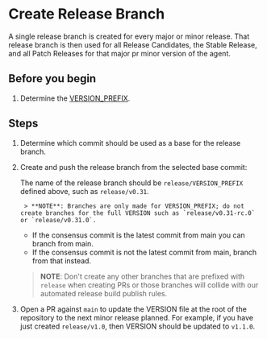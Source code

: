 # Create Release Branch

A single release branch is created for every major or minor release. That release
branch is then used for all Release Candidates, the Stable Release, and all
Patch Releases for that major pr minor version of the agent.

## Before you begin

1. Determine the [VERSION_PREFIX](concepts/version.md).

## Steps

1. Determine which commit should be used as a base for the release branch.

2. Create and push the release branch from the selected base commit:

    The name of the release branch should be `release/VERSION_PREFIX`
    defined above, such as `release/v0.31`.

        > **NOTE**: Branches are only made for VERSION_PREFIX; do not create branches for the full VERSION such as `release/v0.31-rc.0` or `release/v0.31.0`.

    - If the consensus commit is the latest commit from main you can branch from main.
    - If the consensus commit is not the latest commit from main, branch from that instead.

    > **NOTE**: Don't create any other branches that are prefixed with `release` when creating PRs or
    those branches will collide with our automated release build publish rules.

3. Open a PR against `main` to update the VERSION file at the root of the
   repository to the next minor release planned. For example, if you have just
   created `release/v1.0`, then VERSION should be updated to `v1.1.0`.
